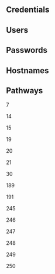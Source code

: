 

## Credentials

## Users

## Passwords

## Hostnames

## Pathways




7

14

15

19

20

21

30

189

191

245

246

247

248

249

250
